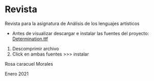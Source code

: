 # Revista
Revista para la asignatura de Análisis de los lenguajes artísticos

- Antes de visualizar descargar e instalar las fuentes del proyecto: [Determination.ttf](https://github.com/batstuff/revista/blob/main/determination.zip?raw=true)
1. Descomprimir archivo
2. Click en ambas fuentes >>> instalar

Rosa caracuel Morales


Enero 2021
